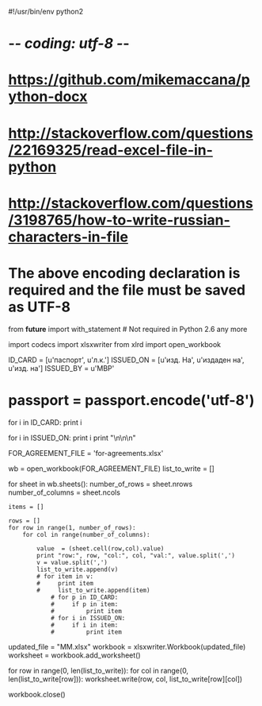 #!/usr/bin/env python2
# -*- coding: utf-8 -*-


# https://github.com/mikemaccana/python-docx
# http://stackoverflow.com/questions/22169325/read-excel-file-in-python
# http://stackoverflow.com/questions/3198765/how-to-write-russian-characters-in-file


# The above encoding declaration is required and the file must be saved as UTF-8

from __future__ import with_statement   # Not required in Python 2.6 any more

import codecs
import xlsxwriter
from xlrd import open_workbook


ID_CARD = [u'паспорт', u'л.к.']
ISSUED_ON = [u'изд. На', u'издаден на', u'изд. на']
ISSUED_BY = u'МВР'

# passport = passport.encode('utf-8')
for i in ID_CARD:
    print i

for i in ISSUED_ON:
    print i
print "\n\n\n"



FOR_AGREEMENT_FILE = 'for-agreements.xlsx'

wb = open_workbook(FOR_AGREEMENT_FILE)
list_to_write = []


for sheet in wb.sheets():
    number_of_rows = sheet.nrows
    number_of_columns = sheet.ncols

    items = []

    rows = []
    for row in range(1, number_of_rows):
        for col in range(number_of_columns):

            value  = (sheet.cell(row,col).value)
            print "row:", row, "col:", col, "val:", value.split(',')
            v = value.split(',')
            list_to_write.append(v)
            # for item in v:
            #     print item
            #     list_to_write.append(item)
                # for p in ID_CARD:
                #     if p in item:
                #         print item
                # for i in ISSUED_ON:
                #     if i in item:
                #         print item



updated_file = "MM.xlsx"
workbook = xlsxwriter.Workbook(updated_file)
worksheet = workbook.add_worksheet()

for row in range(0, len(list_to_write)):
    for col in range(0, len(list_to_write[row])):
        worksheet.write(row, col, list_to_write[row][col])

workbook.close()

